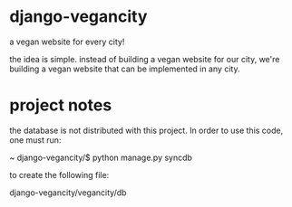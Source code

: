 django-vegancity
================

a vegan website for every city!  

the idea is simple.  instead of building a vegan website for our city, we're building a vegan website that can be implemented in any city.  

project notes
=============

the database is not distributed with this project.  In order to use this code,
one must run:

~ django-vegancity/$ python manage.py syncdb

to create the following file:

django-vegancity/vegancity/db  